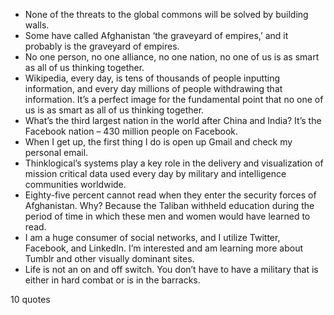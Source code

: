  - None of the threats to the global commons will be solved by building walls.
 - Some have called Afghanistan ‘the graveyard of empires,’ and it probably is the graveyard of empires.
 - No one person, no one alliance, no one nation, no one of us is as smart as all of us thinking together.
 - Wikipedia, every day, is tens of thousands of people inputting information, and every day millions of people withdrawing that information. It’s a perfect image for the fundamental point that no one of us is as smart as all of us thinking together.
 - What’s the third largest nation in the world after China and India? It’s the Facebook nation – 430 million people on Facebook.
 - When I get up, the first thing I do is open up Gmail and check my personal email.
 - Thinklogical’s systems play a key role in the delivery and visualization of mission critical data used every day by military and intelligence communities worldwide.
 - Eighty-five percent cannot read when they enter the security forces of Afghanistan. Why? Because the Taliban withheld education during the period of time in which these men and women would have learned to read.
 - I am a huge consumer of social networks, and I utilize Twitter, Facebook, and LinkedIn. I’m interested and am learning more about Tumblr and other visually dominant sites.
 - Life is not an on and off switch. You don’t have to have a military that is either in hard combat or is in the barracks.

10 quotes